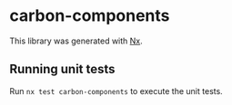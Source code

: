 # carbon-components

This library was generated with [Nx](https://nx.dev).

## Running unit tests

Run `nx test carbon-components` to execute the unit tests.
